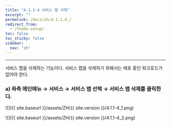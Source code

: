 ```yaml
---
title: "4.1.1-4 서비스 맵 삭제"
excerpt: ""
permalink: /docs/zh/4.1.1.4_/
redirect_from:
  - /theme-setup/
toc: false
toc_sticky: false
sidebar:
  nav: "zh"
---
```


---
서비스 맵을 삭제하는 기능이다. 서비스 맵을 삭제하기 위해서는 배포 중인 워크로드가 없어야 한다.

### a\) 좌측 메인메뉴 → 서비스 → 서비스 맵 선택 → 서비스 맵 삭제를 클릭한다.

![]({{ site.baseurl }}/assets/ZH/{{ site.version }}/4.1.1-4_1.png)

![]({{ site.baseurl }}/assets/ZH/{{ site.version }}/4.1.1-4_2.png)
